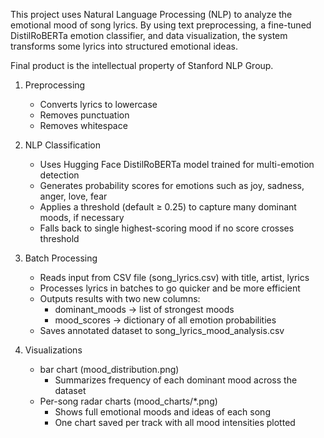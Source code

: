 
This project uses Natural Language Processing (NLP) to analyze the emotional
mood of song lyrics. By using text preprocessing, a fine-tuned DistilRoBERTa
emotion classifier, and data visualization, the system transforms some lyrics
into structured emotional ideas.

Final product is the intellectual property of Stanford NLP Group.

1. Preprocessing
   - Converts lyrics to lowercase
   - Removes punctuation
   - Removes whitespace
 

2. NLP Classification
   - Uses Hugging Face DistilRoBERTa model trained for multi-emotion detection
   - Generates probability scores for emotions such as joy, sadness, anger, love, fear
   - Applies a threshold (default ≥ 0.25) to capture many dominant moods, if necessary
   - Falls back to single highest-scoring mood if no score crosses threshold

3. Batch Processing
   - Reads input from CSV file (song_lyrics.csv) with title, artist, lyrics
   - Processes lyrics in batches to go quicker and be more efficient
   - Outputs results with two new columns:
       * dominant_moods → list of strongest moods
       * mood_scores → dictionary of all emotion probabilities
   - Saves annotated dataset to song_lyrics_mood_analysis.csv

4. Visualizations
   - bar chart (mood_distribution.png)
       * Summarizes frequency of each dominant mood across the dataset
   - Per-song radar charts (mood_charts/*.png)
       * Shows full emotional moods and ideas of each song
       * One chart saved per track with all mood intensities plotted

